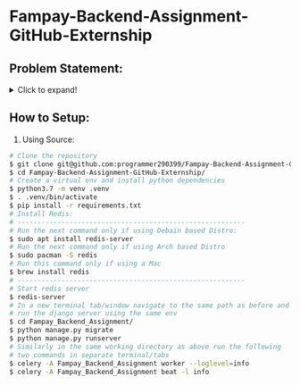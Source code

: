 # Fampay-Backend-Assignment-GitHub-Externship

## Problem Statement:
<details>
  <summary>Click to expand!</summary>

### Basic Requirements:

- [x] Server should call the YouTube API continuously in background (async) with some interval (say 10 seconds) for fetching the latest videos for a predefined search query and should store the data of videos (specifically these fields - Video title, description, publishing datetime, thumbnails URLs and any other fields you require) in a database with proper indexes.

- [x] A GET API which returns the stored video data in a paginated response sorted in descending order of published datetime.

- [x] It should be scalable and optimized.

### Bonus Points:

- [x] Add support for supplying multiple API keys so that if quota is exhausted on one, it automatically uses the next available key.

- [ ] Make a dashboard to view the stored videos with filters and sorting options (optional)

### Instructions:
* You are free to choose any search query, for example: official, cricket, football etc. (choose something that has high frequency of video uploads)
* Try and keep your commit messages clean, and leave comments explaining what you are doing wherever it makes sense.
* Also try and use meaningful variable/function names, and maintain indentation and code style.
* Submission should have a README file containing instructions to run the server and test the API.
* Submission should be done on GitHub Externship Portal.


### Reference:
* [YouTube data v3 API](https://developers.google.com/youtube/v3/getting-started)
* [Search API reference](https://developers.google.com/youtube/v3/docs/search/list)
* To fetch the latest videos you need to specify these: ```type=video, order=date, publishedAfter=<SOME_DATE_TIME>```
Without publishedAfter, it will give you cached results which will be too old
</details>


## How to Setup:

1. Using Source:


```bash
# Clone the repository
$ git clone git@github.com:programmer290399/Fampay-Backend-Assignment-GitHub-Externship.git
$ cd Fampay-Backend-Assignment-GitHub-Externship/
# Create a virtual env and install python dependencies
$ python3.7 -m venv .venv 
$ . .venv/bin/activate
$ pip install -r requirements.txt 
# Install Redis:
# ---------------------------------------------------------
# Run the next command only if using Debain based Distro: 
$ sudo apt install redis-server 
# Run the next command only if using Arch based Distro 
$ sudo pacman -S redis
# Run this command only if using a Mac
$ brew install redis
# ---------------------------------------------------------
# Start redis server
$ redis-server
# In a new terminal tab/window navigate to the same path as before and
# run the django server using the same env
$ cd Fampay_Backend_Assignment/
$ python manage.py migrate
$ python manage.py runserver
# Similarly in the same working directory as above run the following 
# two commands in separate terminal/tabs
$ celery -A Fampay_Backend_Assignment worker --loglevel=info
$ celery -A Fampay_Backend_Assignment beat -l info
```
